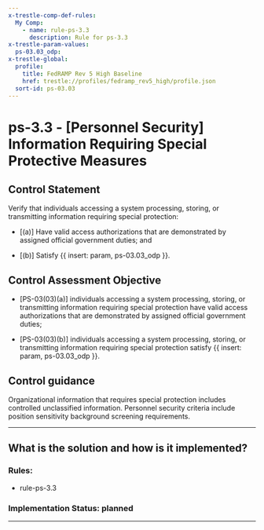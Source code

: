 ```yaml
---
x-trestle-comp-def-rules:
  My Comp:
    - name: rule-ps-3.3
      description: Rule for ps-3.3
x-trestle-param-values:
  ps-03.03_odp:
x-trestle-global:
  profile:
    title: FedRAMP Rev 5 High Baseline
    href: trestle://profiles/fedramp_rev5_high/profile.json
  sort-id: ps-03.03
---
```


# ps-3.3 - \[Personnel Security\] Information Requiring Special Protective Measures

## Control Statement

Verify that individuals accessing a system processing, storing, or transmitting information requiring special protection:

- \[(a)\] Have valid access authorizations that are demonstrated by assigned official government duties; and

- \[(b)\] Satisfy {{ insert: param, ps-03.03_odp }}.

## Control Assessment Objective

- \[PS-03(03)(a)\] individuals accessing a system processing, storing, or transmitting information requiring special protection have valid access authorizations that are demonstrated by assigned official government duties;

- \[PS-03(03)(b)\] individuals accessing a system processing, storing, or transmitting information requiring special protection satisfy {{ insert: param, ps-03.03_odp }}.

## Control guidance

Organizational information that requires special protection includes controlled unclassified information. Personnel security criteria include position sensitivity background screening requirements.

______________________________________________________________________

## What is the solution and how is it implemented?

<!-- For implementation status enter one of: implemented, partial, planned, alternative, not-applicable -->

<!-- Note that the list of rules under ### Rules: is read-only and changes will not be captured after assembly to JSON -->

<!-- Add control implementation description here for control: ps-3.3 -->

### Rules:

  - rule-ps-3.3

### Implementation Status: planned

______________________________________________________________________
